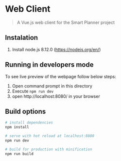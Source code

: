 # Web Client

> A Vue.js web client for the Smart Planner project

## Instalation
1. Install node.js 8.12.0 (https://nodejs.org/en/)

## Running in developers mode
To see live preview of the webpage follow below steps:
1. Open command prompt in this directory
2. Execute `npm run dev`
3. open http://localhost:8080/ in your browser

## Build options

``` bash
# install dependencies
npm install

# serve with hot reload at localhost:8080
npm run dev

# build for production with minification
npm run build
```

